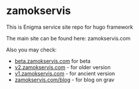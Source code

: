 # zamokservis

This is Enigma service site repo for hugo framework

The main site can be found here: zamokservis.com

Also you may check:

- [beta.zamokservis.com](beta.zamokservis.com) for beta
- [v2.zamokservis.com](v2.zamokservis.com) - for older version
- [v1.zamokservis.com](v1.zamokservis.com) - for ancient version
- [zamokservis.com/blog](zamokservis.com/blog) - for blog on grav
